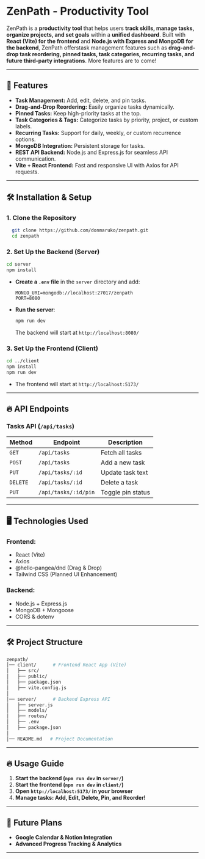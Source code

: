 # ZenPath - Productivity Tool

ZenPath is a **productivity tool** that helps users **track skills, manage tasks, organize projects, and set goals** within a **unified dashboard**. Built with **React (Vite) for the frontend** and **Node.js with Express and MongoDB for the backend**, ZenPath offerstask management features such as **drag-and-drop task reordering, pinned tasks, task categories, recurring tasks, and future third-party integrations**. More features are to come!

---

## 🚀 Features

- **Task Management:** Add, edit, delete, and pin tasks.
- **Drag-and-Drop Reordering:** Easily organize tasks dynamically.
- **Pinned Tasks:** Keep high-priority tasks at the top.
- **Task Categories & Tags:** Categorize tasks by priority, project, or custom labels.
- **Recurring Tasks:** Support for daily, weekly, or custom recurrence options.
- **MongoDB Integration:** Persistent storage for tasks.
- **REST API Backend:** Node.js and Express.js for seamless API communication.
- **Vite + React Frontend:** Fast and responsive UI with Axios for API requests.

---

## 🛠️ Installation & Setup

### **1. Clone the Repository**
```bash
  git clone https://github.com/donmaruko/zenpath.git
  cd zenpath
```

### **2. Set Up the Backend (Server)**
```bash
cd server
npm install
```

- **Create a `.env` file** in the `server` directory and add:
  ```env
  MONGO_URI=mongodb://localhost:27017/zenpath
  PORT=8080
  ```

- **Run the server**:
  ```bash
  npm run dev
  ```
  The backend will start at `http://localhost:8080/`

### **3. Set Up the Frontend (Client)**
```bash
cd ../client
npm install
npm run dev
```

- The frontend will start at `http://localhost:5173/`

---

## 🔥 API Endpoints
### **Tasks API** (`/api/tasks`)
| Method | Endpoint                  | Description            |
|--------|---------------------------|------------------------|
| `GET`  | `/api/tasks`               | Fetch all tasks       |
| `POST` | `/api/tasks`               | Add a new task        |
| `PUT`  | `/api/tasks/:id`           | Update task text      |
| `DELETE` | `/api/tasks/:id`        | Delete a task         |
| `PUT`  | `/api/tasks/:id/pin`       | Toggle pin status     |

---

## 🖥️ Technologies Used

### **Frontend:**
- React (Vite)
- Axios
- @hello-pangea/dnd (Drag & Drop)
- Tailwind CSS (Planned UI Enhancement)

### **Backend:**
- Node.js + Express.js
- MongoDB + Mongoose
- CORS & dotenv

---

## 🛠️ Project Structure
```bash
zenpath/
│── client/      # Frontend React App (Vite)
│   ├── src/
│   ├── public/
│   ├── package.json
│   ├── vite.config.js
│
│── server/      # Backend Express API
│   ├── server.js
│   ├── models/
│   ├── routes/
│   ├── .env
│   ├── package.json
│
│── README.md   # Project Documentation
```

---

## 🔥 Usage Guide
1. **Start the backend (`npm run dev` in `server/`)**
2. **Start the frontend (`npm run dev` in `client/`)**
3. **Open `http://localhost:5173/` in your browser**
4. **Manage tasks: Add, Edit, Delete, Pin, and Reorder!**

---

## 🎯 Future Plans
- **Google Calendar & Notion Integration**
- **Advanced Progress Tracking & Analytics**

---